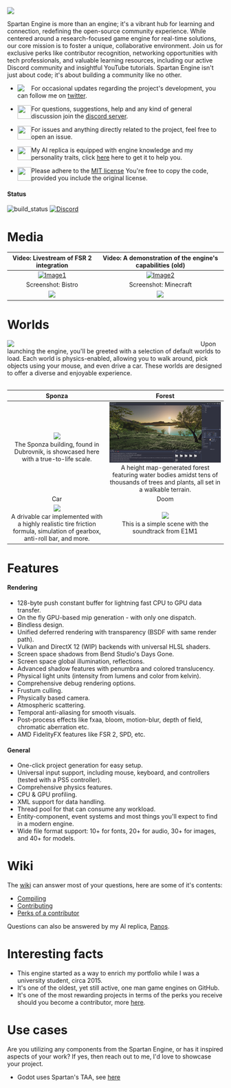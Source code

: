 
<img align="center" padding="2" src="https://raw.githubusercontent.com/PanosK92/SpartanEngine/master/data/textures/banner.bmp"/>

<p> Spartan Engine is more than an engine; it's a vibrant hub for learning and connection, redefining the open-source community experience. While centered around a research-focused game engine for real-time solutions, our core mission is to foster a unique, collaborative environment. Join us for exclusive perks like contributor recognition, networking opportunities with tech professionals, and valuable learning resources, including our active Discord community and insightful YouTube tutorials. Spartan Engine isn't just about code; it's about building a community like no other.</p>

- <img align="left" width="32" src="https://clipart.info/images/ccovers/1534043159circle-twitter-logo-png.png"/>For occasional updates regarding the project's development, you can follow me on <a href="https://twitter.com/panoskarabelas1?ref_src=twsrc%5Etfw">twitter</a>.
  
- <img align="left" width="32" height="32" src="https://www.freeiconspng.com/thumbs/discord-icon/discord-icon-7.png">For questions, suggestions, help and any kind of general discussion join the [discord server](https://discord.gg/TG5r2BS).
  
- <img align="left" width="32" height="32" src="https://www.freeiconspng.com/uploads/git-github-hub-icon-25.png">For issues and anything directly related to the project, feel free to open an issue.
  
- <img align="left" width="32" height="32" src="https://cdn3d.iconscout.com/3d/premium/thumb/ai-5143193-4312366.png?f=webp">My AI replica is equipped with engine knowledge and my personality traits, click [here](https://chat.openai.com/g/g-etpaCChzi-spartan) here to get it to help you.

- <img align="left" width="32" height="32" src="https://i0.wp.com/opensource.org/wp-content/uploads/2023/01/cropped-cropped-OSI_Horizontal_Logo_0-e1674081292667.png">Please adhere to the <a href="https://en.wikipedia.org/wiki/MIT_License">MIT license</a> You're free to copy the code, provided you include the original license.
  
#### Status
![build_status](https://github.com/PanosK92/SpartanEngine/actions/workflows/workflow.yml/badge.svg)
[![Discord](https://img.shields.io/discord/677302405263785986?logo=discord&label=Discord&color=5865F2&logoColor=white)](https://discord.gg/TG5r2BS)

# Media

| Video: Livestream of FSR 2 integration | Video: A demonstration of the engine's capabilities (old) |
|:-:|:-:|
| [![Image1](https://raw.githubusercontent.com/PanosK92/SpartanEngine/master/.github/images/readme_1.4.jpg)](https://www.youtube.com/watch?v=QhyMal6RY7M) | [![Image2](https://i.imgur.com/j6zIEI9.jpg)](https://www.youtube.com/watch?v=RIae1ma_DSo) |
| Screenshot: Bistro | Screenshot: Minecraft |
| <img src="https://raw.githubusercontent.com/PanosK92/SpartanEngine/master/.github/images/readme_1.1.jpg"/> | <img src="https://raw.githubusercontent.com/PanosK92/SpartanEngine/master/.github/images/readme_1.2.jpg"/> |

# Worlds
<img align="left" width="450" src="https://raw.githubusercontent.com/PanosK92/SpartanEngine/master/.github/images/world_selection.png"/>

Upon launching the engine, you'll be greeted with a selection of default worlds to load. Each world is physics-enabled, allowing you to walk around, pick objects using your mouse, and even drive a car. These worlds are designed to offer a diverse and enjoyable experience.  
<br clear="left"/>

| Sponza | Forest |
|:-:|:-:|
| <img src="https://raw.githubusercontent.com/PanosK92/SpartanEngine/master/.github/images/screenshot-v0.3_preview5.jpg"/><br>The Sponza building, found in Dubrovnik, is showcased here with a true-to-life scale. | <img src="https://raw.githubusercontent.com/PanosK92/SpartanEngine/master/.github/images/world_forest.jpg"/><br>A height map-generated forest featuring water bodies amidst tens of thousands of trees and plants, all set in a walkable terrain. |
| Car | Doom |
| <img src="https://raw.githubusercontent.com/PanosK92/SpartanEngine/master/.github/images/world_car.jpg"/><br>A drivable car implemented with a highly realistic tire friction formula, simulation of gearbox, anti-roll bar, and more. | <img src="https://raw.githubusercontent.com/PanosK92/SpartanEngine/master/.github/images/world_doom.jpg"/><br>This is a simple scene with the soundtrack from E1M1 |

# Features
#### Rendering
- 128-byte push constant buffer for lightning fast CPU to GPU data transfer.
- On the fly GPU-based mip generation - with only one dispatch.
- Bindless design.
- Unified deferred rendering with transparency (BSDF with same render path).
- Vulkan and DirectX 12 (WIP) backends with universal HLSL shaders.
- Screen space shadows from Bend Studio's Days Gone.
- Screen space global illumination, reflections.
- Advanced shadow features with penumbra and colored translucency.
- Physical light units (intensity from lumens and color from kelvin).
- Comprehensive debug rendering options.
- Frustum culling.
- Physically based camera.
- Atmospheric scattering.
- Temporal anti-aliasing for smooth visuals.
- Post-process effects like fxaa, bloom, motion-blur, depth of field, chromatic aberration etc.
- AMD FidelityFX features like FSR 2, SPD, etc.
#### General
- One-click project generation for easy setup.
- Universal input support, including mouse, keyboard, and controllers (tested with a PS5 controller).
- Comprehensive physics features.
- CPU & GPU profiling.
- XML support for data handling.
- Thread pool for that can consume any workload.
- Entity-component, event systems and most things you'll expect to find in a modern engine.
- Wide file format support: 10+ for fonts, 20+ for audio, 30+ for images, and 40+ for models.

# Wiki
The [wiki](https://github.com/PanosK92/SpartanEngine/wiki/Wiki) can answer most of your questions, here are some of it's contents:
- [Compiling](https://github.com/PanosK92/SpartanEngine/wiki/Compiling) 
- [Contributing](https://github.com/PanosK92/SpartanEngine/blob/master/contributing.md)
- [Perks of a contributor](https://github.com/PanosK92/SpartanEngine/wiki/Perks-of-a-contributor)

Questions can also be answered by my AI replica, [Panos](https://chat.openai.com/g/g-etpaCChzi-spartan).

# Interesting facts
- This engine started as a way to enrich my portfolio while I was a university student, circa 2015.
- It's one of the oldest, yet still active, one man game engines on GitHub.
- It's one of the most rewarding projects in terms of the perks you receive should you become a contributor, more [here](https://github.com/PanosK92/SpartanEngine/wiki/Perks-of-a-contributor).

# Use cases
Are you utilizing any components from the Spartan Engine, or has it inspired aspects of your work? If yes, then reach out to me, I'd love to showcase your project.
- Godot uses Spartan's TAA, see [here](https://github.com/godotengine/godot/blob/37d51d2cb7f6e47bef8329887e9e1740a914dc4e/servers/rendering/renderer_rd/shaders/effects/taa_resolve.glsl#L2)

